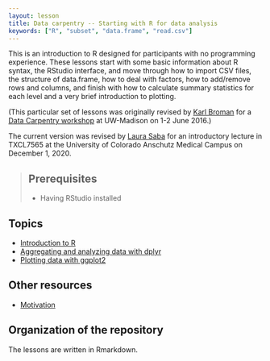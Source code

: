 ```yaml
---
layout: lesson
title: Data carpentry -- Starting with R for data analysis
keywords: ["R", "subset", "data.frame", "read.csv"]
---
```


This is an introduction to R designed for participants with no programming
experience. These lessons start with some basic information about R syntax, the RStudio interface, and move through how to import CSV files, the structure of data.frame, how to deal with factors, how to add/remove rows and columns, and finish with how to calculate summary statistics for each level and a very brief introduction to plotting.

(This particular set of lessons was originally revised by [Karl Broman](http://kbroman.org) for a
[Data Carpentry workshop](http://uw-madison-aci.github.io/2016-06-01-uwmadison/) at UW-Madison on 1-2 June 2016.)

The current version was revised by [Laura Saba](https://www.thesabalab.com/) for an introductory lecture in TXCL7565 at the University of Colorado Anschutz Medical Campus on December 1, 2020.

> ## Prerequisites
>
> * Having RStudio installed

## Topics

* [Introduction to R](01-intro-to-R.md)
* [Aggregating and analyzing data with dplyr](02-dplyr.md)
* [Plotting data with ggplot2](03-ggplot2.md)

## Other resources

* [Motivation](motivation.md)

## Organization of the repository

The lessons are written in Rmarkdown. 
